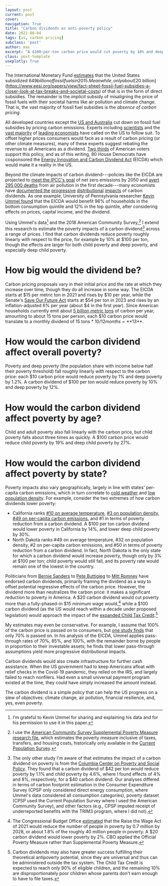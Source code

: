 ```yaml
---
layout: post
current: post
cover: 
navigation: True
title: "Carbon dividends as anti-poverty policy"
date: 2021-08-04
tags: [us, carbon pricing]
subclass: 'post'
author: max
excerpt: "A $100-per-ton carbon price would cut poverty by 10% and deep child poverty by 27%."
class: post-template
useplotly: True
---
```


The International Monetary Fund [estimates](https://www.imf.org/en/Publications/WP/Issues/2019/05/02/Global-Fossil-Fuel-Subsidies-Remain-Large-An-Update-Based-on-Country-Level-Estimates-46509) that the United States subsidized $649 billion of fossil fuels in 2015.
Meanwhile, only about [$20 billion](https://www.eesi.org/papers/view/fact-sheet-fossil-fuel-subsidies-a-closer-look-at-tax-breaks-and-societal-costs) of that is in the form of direct subsidies.
The remainder is the _implicit_ subsidy of misaligning the price of fossil fuels with their societal harms like air pollution and climate change.
That is, the vast majority of fossil fuel subsidies is the _absence of carbon pricing_.

All developed countries except the [US and Australia](https://citizensclimatelobby.org/laser-talks/carbon-prices-around-world/) cut down on fossil fuel subsidies by pricing carbon emissions.
Experts including [scientists](https://academic.oup.com/bioscience/advance-article/doi/10.1093/biosci/biab079/6325731) and the [vast majority](https://www.igmchicago.org/surveys/carbon-taxes-ii/) of [leading economists](http://econstatement.org) have called on the US to follow suit.
To offset higher prices consumers would face as a result of carbon pricing (or other climate measures), many of these experts suggest rebating the revenue to all Americans as a dividend.
[Two thirds](https://clcouncil.org/morning-consult-poll.pdf) of American voters support this policy, and as of this writing, 80 House Democrats have cosponsored the [Energy Innovation and Carbon Dividend Act](https://energyinnovationact.org/) (EICDA) which would make it a reality in the US.

Beyond the climate impacts of carbon dividend---policies like the EICDA are projected to [meet the IPCC's goal](https://www.nature.com/articles/s41558-020-0880-3) of net zero emissions by 2050 and [avert 295,000 deaths](https://www.nature.com/articles/nclimate2935) from air pollution in the first decade---many economists have [documented the](https://www.energypolicy.columbia.edu/sites/default/files/pictures/CGEP_Distributional_Implications_CarbonTax.pdf) [progressive](https://taxfoundation.org/carbon-tax/) [distributional](https://www.rff.org/publications/data-tools/carbon-pricing-calculator/) [impacts](https://www.peoplespolicyproject.org/wp-content/uploads/2018/09/CarbonTax.pdf) of carbon dividends.
As one example, University of Pennsylvania researcher [Kevin Ummel found](https://citizensclimatelobby.org/household-impact-study/) that the EICDA would benefit 96% of households in the bottom consumption quintile and 12% in the top quintile, after considering effects on prices, capital income, and the dividend.

Using Ummel's data[^ummel] and the 2018 American Community Survey,[^acsspm] I extend this research to estimate the poverty impacts of a carbon dividend[^cpsp] across a range of prices.
I find that carbon dividends reduce poverty roughly linearly with respect to the price, for example by 10% at $100 per ton, though the effects are larger for both child poverty and deep poverty, and especially deep child poverty.

[^ummel]: I'm grateful to Kevin Ummel for sharing and explaining his data and for his permission to use it in this paper.

[^acsspm]: I use the [American Community Survey Supplemental Poverty Measure research file](https://www.census.gov/data/datasets/time-series/demo/supplemental-poverty-measure/acs-research-files.html), which estimates the poverty measure inclusive of taxes, transfers, and housing costs, historically only available in the [Current Population Survey](https://www.census.gov/library/publications/2020/demo/p60-272.html).

[^cpsp]: The only other study I'm aware of that estimates the impact of a carbon dividend on poverty is from the [Columbia Center on Poverty and Social Policy](https://www.povertycenter.columbia.edu/news-internal/carbontax). They found that a carbon dividend of $42 per ton would reduce poverty by 1.1% and child poverty by 4.6%, where I found effects of 4% and 8%, respectively, for a $40 carbon dividend. Our analyses differed in terms of carbon footprint estimation in the Consumer Expenditure Survey (CPSP only considered direct energy consumption, where Ummel's data considered all consumption categories), poverty dataset (CPSP used the Current Population Survey where I used the American Community Survey), and other factors (e.g., CPSP imputed receipt of underreported benefits with the TRIM3 program, where I did not).


# How big would the dividend be?

Carbon pricing proposals vary in their initial price and the rate at which they increase over time, though they do all increase in some way.
The EICDA starts at $15 per metric ton in 2021 and rises by $10 per year, while the Senate's [Save Our Future Act](https://www.whitehouse.senate.gov/news/release/whitehouse-and-schatz-introduce-save-our-future-act-to-charge-big-polluters-for-emissions-redirect-trillions-to-american-families-and-communities-harmed-by-pollution) starts at $54 per ton in 2023 and rises by an inflation-adjusted 6% per year (about $4 in the first year).
Since American households currently emit about [5 billion metric tons](https://www.rff.org/publications/data-tools/carbon-pricing-calculator/) of carbon per year, amounting to about 15 tons per person, each $10 carbon price would translate to a monthly dividend of 15 tons * $10 / 12 months = **$13**.

<div>
  <script>
    $(document).ready(function(){
      $("#graph_graph_1_2").load("{{site.baseurl}}assets/markdown_assets/us-carbon-dividend/dividend.html");
    });
  </script>
</div>
<div id = "graph_graph_1_2"></div>

# How would the carbon dividend affect overall poverty?

Poverty and deep poverty (the population share with income below half their poverty threshold) fall roughly linearly with respect to the carbon price: each $10 carbon price would reduce poverty by 1% and deep poverty by 1.2%. A carbon dividend of $100 per ton would reduce poverty by 10% and deep poverty by 12%.

<div>
  <script>
    $(document).ready(function(){
      $("#graph_graph_3_1").load("{{site.baseurl}}assets/markdown_assets/us-carbon-dividend/pov_line.html");
    });
  </script>
</div>
<div id = "graph_graph_3_1"></div>

# How would the carbon dividend affect poverty by age?

Child and adult poverty also fall linearly with the carbon price, but child poverty falls about three times as quickly. A $100 carbon price would reduce child poverty by 19% and deep child poverty by 27%.

<div>
  <script>
    $(document).ready(function(){
      $("#graph_graph_5_1").load("{{site.baseurl}}assets/markdown_assets/us-carbon-dividend/age.html");
    });
  </script>
</div>
<div id = "graph_graph_5_1"></div>

# How would the carbon dividend affect poverty by state?

Poverty impacts also vary geographically, largely in line with states' per-capita carbon emissions, which in turn correlate to [cold weather](https://doi.org/10.1016/S0928-7655(00)00027-0) and [low population density](https://www.sciencedirect.com/science/article/abs/pii/S0301421516300167?via%3Dihub). For example, consider the two extremes of how carbon dividends lower poverty:

* California ranks [#10 on average temperature](http://www.usa.com/rank/us--average-temperature--state-rank.htm), [#3 on population density](https://skyscraperpage.com/forum/showthread.php?t=211827), [#49 on per-capita carbon emissions](https://www.eia.gov/environment/emissions/state/analysis/), and #1 in terms of poverty reduction from a carbon dividend. A \$100 per ton carbon dividend would lower poverty in California by 14%, and lower deep child poverty by 30%.
* North Dakota ranks #49 on average temperature, #32 on population density, #2 on per-capita carbon emissions, and #50 in terms of poverty reduction from a carbon dividend. In fact, North Dakota is the only state for which a carbon dividend would increase poverty, though only by 3% at $100 per ton; child poverty would still fall, and its poverty rate would remain one of the lowest in the country.

<div>
  <script>
    $(document).ready(function(){
      $("#graph_graph_7_1").load("{{site.baseurl}}assets/markdown_assets/us-carbon-dividend/map.html");
    });
  </script>
</div>
<div id = "graph_graph_7_1"></div>

Politicians from [Bernie Sanders](https://grist.org/climate-energy/sanders-and-boxer-introduce-fee-and-dividend-climate-bill-greens-tickled-pink/) to [Pete Buttigieg](https://thehill.com/policy/energy-environment/444330-buttigieg-climate-plan-includes-a-carbon-tax) to [Mitt Romney](https://twitter.com/citizensclimate/status/1369059303995437058) have endorsed carbon dividends, primarily framing the dividend as a way to offset potential regressive effects of the carbon price.
However, the dividend more than neutralizes the carbon price: it makes a significant reduction to poverty in America. A $20 carbon dividend would cut poverty more than a fully-phased-in $15 minimum wage would,[^mw] while a $100 carbon dividend (as the US would reach within a decade under proposed legislation) would approach the impact of the [expanded Child Tax Credit](http://ubicenter.org/advance-ctc).[^ctc]

My estimates may even be conservative. For example, I assume that 100% of the carbon price is passed on to consumers, but [one study finds](https://cowles.yale.edu/sites/default/files/files/pub/d20/d2038-r.pdf) that only 70% is passed on. In his analysis of the EICDA, Ummel applies pass-through rates of 70%, 85%, and 100%, with the remainder borne by people in proportion to their investable assets; he finds that lower pass-through assumptions yield more progressive distributional impacts.

Carbon dividends would also create infrastructure for further cash assistance.
When the US government had to keep Americans afloat with relief checks in the Covid-19 pandemic, they relied on the IRS, and largely failed to reach nonfilers.
Had even a small universal payment program existed at the time, they could have simply increased the amount instead.

The carbon dividend is a simple policy that can help the US progress on a slew of objectives: climate change, air pollution, financial resilience, and, yes, even poverty.

[^mw]: The Congressional Budget Office [estimated](https://www.cbo.gov/publication/55681) that the Raise the Wage Act of 2021 would reduce the number of people in poverty by 0.7 million by 2028, or about 1.8% of the roughly 40 million people in poverty. A $20 carbon dividend would lower poverty by 2%. CBO applied the Official Poverty Measure rather than Supplemental Poverty Measure.

[^ctc]: Carbon dividends may also have greater success fulfilling their theoretical antipoverty potential, since they are universal and thus can be administered outside the tax system. The Child Tax Credit is expected to reach only 90% of eligible children, and the remaining 10% are disproportionately poor children whose parents don't earn enough to have to file taxes.
